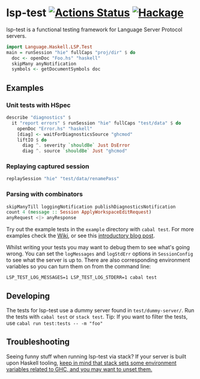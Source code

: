 # lsp-test [![Actions Status](https://github.com/bubba/lsp-test/workflows/Haskell%20CI/badge.svg)](https://github.com/bubba/lsp-test/actions) [![Hackage](https://img.shields.io/hackage/v/lsp-test.svg)](https://hackage.haskell.org/package/lsp-test)
lsp-test is a functional testing framework for Language Server Protocol servers.

```haskell
import Language.Haskell.LSP.Test
main = runSession "hie" fullCaps "proj/dir" $ do
  doc <- openDoc "Foo.hs" "haskell"
  skipMany anyNotification
  symbols <- getDocumentSymbols doc
```

## Examples

### Unit tests with HSpec
```haskell
describe "diagnostics" $
  it "report errors" $ runSession "hie" fullCaps "test/data" $ do
    openDoc "Error.hs" "haskell"
    [diag] <- waitForDiagnosticsSource "ghcmod"
    liftIO $ do
      diag ^. severity `shouldBe` Just DsError
      diag ^. source `shouldBe` Just "ghcmod"
```

### Replaying captured session
```haskell
replaySession "hie" "test/data/renamePass"
```

### Parsing with combinators
```haskell
skipManyTill loggingNotification publishDiagnosticsNotification
count 4 (message :: Session ApplyWorkspaceEditRequest)
anyRequest <|> anyResponse
```

Try out the example tests in the `example` directory with `cabal test`.
For more examples check the [Wiki](https://github.com/bubba/lsp-test/wiki/Introduction), or see this [introductory blog post](https://lukelau.me/haskell/posts/lsp-test/).

Whilst writing your tests you may want to debug them to see what's going wrong.
You can set the `logMessages` and `logStdErr` options in `SessionConfig` to see what the server is up to.
There are also corresponding environment variables so you can turn them on from the command line:
```
LSP_TEST_LOG_MESSAGES=1 LSP_TEST_LOG_STDERR=1 cabal test
```

## Developing
The tests for lsp-test use a dummy server found in `test/dummy-server/`.
Run the tests with `cabal test` or `stack test`.
Tip: If you want to filter the tests, use `cabal run test:tests -- -m "foo"`

## Troubleshooting
Seeing funny stuff when running lsp-test via stack? If your server is built upon Haskell tooling, [keep in mind that stack sets some environment variables related to GHC, and you may want to unset them.](https://github.com/alanz/haskell-ide-engine/blob/bfb16324d396da71000ef81d51acbebbdaa854ab/test/utils/TestUtils.hs#L290-L298)
